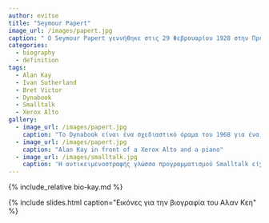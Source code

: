 ```yaml
---
author: evitse
title: "Seymour Papert"
image_url: /images/papert.jpg
caption: " O Seymour Papert γεννήθηκε στις 29 Φεβρουαρίου 1928 στην Πρετόρια της Νότιας Αφρικής και πέθανε στις 31 Ιουλίου 2016 στο Blue Hill του Maine, των ΗΠΑ. Μαθηματικός και επιστήμονας πληροφορικής, έγινε γνωστός για τη συνεισφορά του στην κατανόηση της διαδικασίας μάθησης των παιδιών και τους τρόπους με τους οποίους η τεχνολογία μπορεί να υποστηρίξει τη μάθηση."
categories:
  - biography
  - definition
tags:
  - Alan Kay
  - Ivan Sutherland
  - Bret Victor
  - Dynabook
  - Smalltalk
  - Xerox Alto
gallery:
  - image_url: /images/papert.jpg
    caption: "Το Dynabook είναι ένα σχεδιαστικό όραμα του 1968 για ένα φορητό υπολογιστή τύπου τάμπλετ από τον Alan Kay που απευθύνεται σε παιδιά και μπορεί να προγραμματιστεί με στόχο την προσωπική έκφραση και την επεξεργασία της πληροφορίας"
  - image_url: /images/papert.jpg
    caption: "Alan Kay in front of a Xerox Alto and a piano"
  - image_url: /images/smalltalk.jpg
    caption: 'Η αντικειμενοστραφής γλώσσα προγραμματισμού Smalltalk είχε έμφαση σε οντότητες υψηλού επιπέδου και στην διάδραση με τον χρήστη και έτσι διευκόλυνε την κατασκευή και τις δοκιμές του λογισμικού που τελικά οδήγησε στους πρώτους επιτυχημένους εμπορικά επιτραπέζιους υπολογιστές'
---
```


{% include_relative bio-kay.md %}

{% include slides.html caption="Εικόνες για την βιογραφία του Αλαν Κεη" %}
